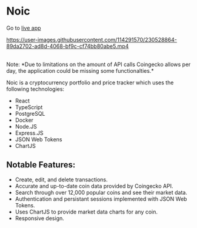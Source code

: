# Noic

Go to [live app](https://noic-matthew-08.vercel.app/)

https://user-images.githubusercontent.com/114291570/230528864-89da2702-ad8d-4068-bf9c-cf74bb80abe5.mp4

<br>
Note:  *Due to limitations on the amount of API calls Coingecko allows per day, the application could be missing some functionalties.*

Noic is a cryptocurrency portfolio and price tracker which uses the following technologies:

- React
- TypeScript
- PostgreSQL
- Docker
- Node.JS
- Express.JS
- JSON Web Tokens
- ChartJS

## Notable Features:

- Create, edit, and delete transactions.
- Accurate and up-to-date coin data provided by Coingecko API.
- Search through over 12,000 popular coins and see their market data.
- Authentication and persistant sessions implemented with JSON Web Tokens.
- Uses ChartJS to provide market data charts for any coin.
- Responsive design.
